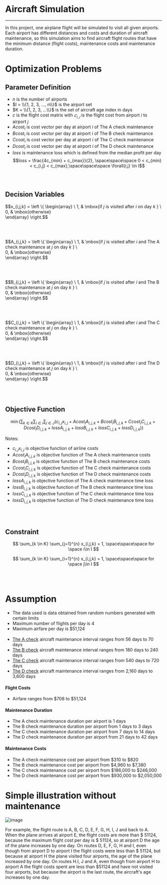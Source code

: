 # Aircraft Simulation
___
In this project, one airplane flight will be simulated to visit all given airports. Each airport has different distances and costs and duration of aircraft maintenance, so this simulation aims to find aircraft flight routes that have the minimum distance (flight costs), maintenance costs and maintenance duration.

# Optimization Problems

## Parameter Definition
* $n$ is the number of airports
* $I = \\{1, 2, 3, ..., n\\}$ is the airport set
* $K = \\{1, 2, 3, ...\\}$ is the set of aircraft age index in days
* $c$ is the flight cost matrix with $𝑐_{𝑖,𝑗}$ is the flight cost from airport $i$ to airport $j$
* $Acost_{i}$ is cost vector per day at airport $i$ of The A check maintenance
* $Bcost_{i}$ is cost vector per day at airport $i$ of The B check maintenance
* $Ccost_{i}$ is cost vector per day at airport $i$ of The C check maintenance
* $Dcost_{i}$ is cost vector per day at airport $i$ of The D check maintenance
* $loss$ is maintenance loss which is defined from the median profit per day
$$loss = \frac{4c_{min} + c_{max}}{2}, \space\space\space  0 < c_{min} < c_{i,j} < c_{max},\space\space\space \forall{i,j} \in I$$
<br></br>

## Decision Variables

$$x_{i,j,k} = \left \\{ 
\begin{array} \\ 
    1, & \mbox{if $j$ is visited after $i$ on day  $k$ } \\  
    0, & \mbox{otherwise}  
\end{array} 
\right.$$

<br></br>

$$A_{i,j,k} = \left \\{ 
\begin{array} \\ 
    1, & \mbox{if $j$ is visited after $i$ and The A check maintenance at $j$ on day $k$ } \\  
    0, & \mbox{otherwise}  
\end{array} 
\right.$$

<br></br>

$$B_{i,j,k} = \left \\{ 
\begin{array} \\ 
    1, & \mbox{if $j$ is visited after $i$ and The B check maintenance at $j$ on day $k$ } \\  
    0, & \mbox{otherwise}  
\end{array} 
\right.$$

<br></br>

$$C_{i,j,k} = \left \\{ 
\begin{array} \\ 
    1, & \mbox{if $j$ is visited after $i$ and The C check maintenance at $j$ on day $k$ } \\  
    0, & \mbox{otherwise}  
\end{array} 
\right.$$

<br></br>

$$D_{i,j,k} = \left \\{ 
\begin{array} \\ 
    1, & \mbox{if $j$ is visited after $i$ and The D check maintenance at $j$ on day $k$ } \\  
    0, & \mbox{otherwise}  
\end{array} 
\right.$$

<br></br>

## Objective Function
$$ \min\left( \sum_{k \in K} \sum_{i \in I} \sum_{j \in J} \left( c_{i,j} x_{i,j} + Acost_{i} A_{i,j,k} + Bcost_{i} B_{i,j,k} + Ccost_{i} C_{i,j,k} + Dcost_{i} D_{i,j,k} + lossA_{i,j,k} + lossB_{i,j,k} + lossC_{i,j,k} + lossD_{i,j,k} \right)\right) $$

Notes:
* $c_{i,j} x_{i,j}$ is objective function of airline costs
* $Acost_{i} A_{i,j,k}$ is objective function of The A check maintenance costs
* $Bcost_{i} B_{i,j,k}$ is objective function of The B check maintenance costs
* $Ccost_{i} C_{i,j,k}$ is objective function of The C check maintenance costs
* $Dcost_{i} D_{i,j,k}$ is objective function of The D check maintenance costs
* $lossA_{i,j,k}$ is objective function of The A check maintenance time loss
* $lossB_{i,j,k}$ is objective function of The B check maintenance time loss
* $lossC_{i,j,k}$ is objective function of The C check maintenance time loss
* $lossD_{i,j,k}$ is objective function of The D check maintenance time loss


<br></br>

## Constraint
$$ \sum_{k \in K} \sum_{j=1}^{n} x_{i,j,k} = 1, \space\space\space for \space i\in I  $$

$$ \sum_{k \in K} \sum_{i=1}^{n} x_{i,j,k} = 1, \space\space\space for \space j\in I  $$

<br></br>

# Assumption
* The data used is data obtained from random numbers generated with certain limits
* Maximum number of flights per day is 4
* Maximum airfare per day is $51,124
<br></br>
* [The A check](https://www.qantasnewsroom.com.au/roo-tales/the-a-c-and-d-of-aircraft-maintenance/) aircraft maintenance interval ranges from 56 days to 70 days
* [The B check](https://www.naa.edu/types-of-aviation-maintenance-checks/) aircraft maintenance interval ranges from 180 days to 240 days
* [The C check](https://www.qantasnewsroom.com.au/roo-tales/the-a-c-and-d-of-aircraft-maintenance/) aircraft maintenance interval ranges from 540 days to 720 days
* [The D check](https://www.naa.edu/types-of-aviation-maintenance-checks/) aircraft maintenance interval ranges from 2,160 days to 3,600 days

#### Flight Costs
* Airfare ranges from $708 to $51,124

#### Maintenance Duration
* The A check maintenance duration per airport is 1 days
* The B check maintenance duration per airport from 1 days to 3 days
* The C check maintenance duration per airport from 7 days to 14 days
* The D check maintenance duration per airport from 21 days to 42 days

#### Maintenance Costs
* The A check maintenance cost per airport from $310 to $820
* The B check maintenance cost per airport from $4,960 to $7,380
* The C check maintenance cost per airport from $186,000 to $246,000
* The D check maintenance cost per airport from $930,000 to $2,050,000


# Simple illustration without maintenance
![image](https://user-images.githubusercontent.com/69705568/203385123-0bd2301b-ed7c-4898-8150-d0f0d54911ef.png)

For example, the flight route is A, B, C, D, E, F, G, H, I, J and back to A. When the plane arrives at airport E, the flight costs are more than $ 51124, because the maximum flight cost per day is $ 51124, so at airport D the age of the plane increases by one day. On routes D, E, F, G, H and I, even though from airport D to airport I the flight costs were less than $ 51124, but because at airport H the plane visited four airports, the age of the plane increased by one day. On routes H.I, J and A, even though from airport H to airport A the flight costs spent are less than $51124 and have not visited four airports, but because the airport is the last route, the aircraft's age increases by one day.
